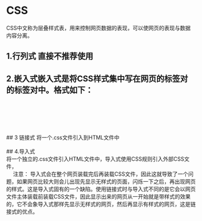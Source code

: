 # CSS
CSS中文称为层叠样式表，用来控制网页数据的表现，可以使网页的表现与数据内容分离。<br>
## 1.行列式   直接不推荐使用<br>
## 2.嵌入式嵌入式是将CSS样式集中写在网页的<head></head>标签对的<style></style>标签对中。格式如下：<br>
<head><br>
    <meta charset="UTF-8"><br>
    <title>Title</title><br>
    <style><br>
        p{<br>
            background-color: #2b99ff;<br>
        }<br>
    </style><br>
</head><br>
## 3 链接式 将一个.css文件引入到HTML文件中<br>
<link href="mystyle.css" rel="stylesheet" type="text/css"/><br>
## 4.导入式<br>
 将一个独立的.css文件引入HTML文件中，导入式使用CSS规则引入外部CSS文件，<style>标记也是写在<head>标记中，使用的语法如下：<br>    
<style type="text/css"><br>
         >>>>> @import"mystyle.css"; 此处要注意.css文件的路径<br>
</style><br>　
注意： 导入式会在整个网页装载完后再装载CSS文件，因此这就导致了一个问题，如果网页比较大则会儿出现先显示无样式的页面，闪烁一下之后，再出现网页的样式。这是导入式固有的一个缺陷。使用链接式时与导入式不同的是它会以网页文件主体装载前装载CSS文件，因此显示出来的网页从一开始就是带样式的效果的，它不会象导入式那样先显示无样式的网页，然后再显示有样式的网页，这是链接式的优点。<br>



